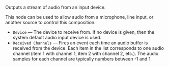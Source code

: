 Outputs a stream of audio from an input device. 

This node can be used to allow audio from a microphone, line input, or another source to control this composition.

   - `Device` — The device to receive from. If no device is given, then the system default audio input device is used.
   - `Received Channels` — Fires an event each time an audio buffer is received from the device.  Each item in the list corresponds to one audio channel (item 1 with channel 1, item 2 with channel 2, etc.).  The audio samples for each channel are typically numbers between -1 and 1. 
